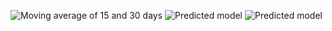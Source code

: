 ![Moving average of 15 and 30 days](assets/Screenshot%202024-08-12%20200550.png)
![Predicted model](assets/Screenshot%202024-08-12%20200638.png)
![Predicted model](assets/Screenshot%202024-08-12%20200638.png)